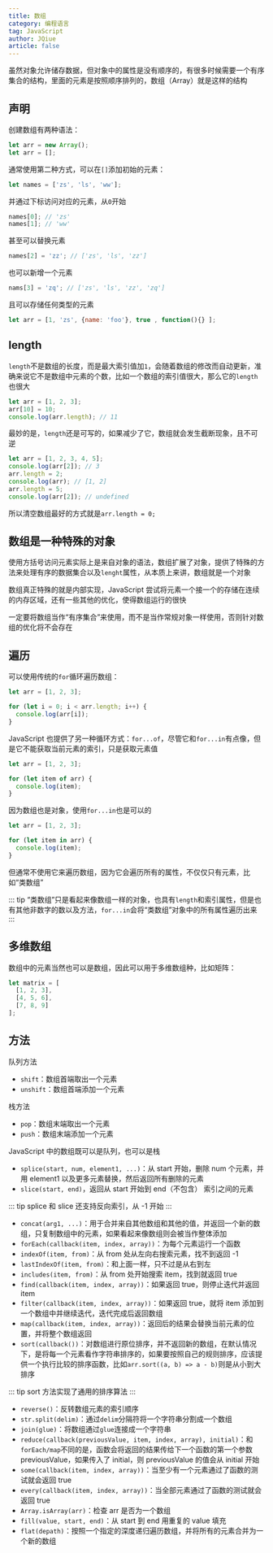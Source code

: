 ```yaml
---
title: 数组
category: 编程语言
tag: JavaScript
author: JQiue
article: false
---
```



虽然对象允许储存数据，但对象中的属性是没有顺序的，有很多时候需要一个有序集合的结构，里面的元素是按照顺序排列的，数组（Array）就是这样的结构

## 声明

创建数组有两种语法：

```js
let arr = new Array();
let arr = [];
```

通常使用第二种方式，可以在`[]`添加初始的元素：

```js
let names = ['zs', 'ls', 'ww'];
```

并通过下标访问对应的元素，从`0`开始

```js
names[0]; // 'zs'
names[1]; // 'ww'
```

甚至可以替换元素

```js
names[2] = 'zz'; // ['zs', 'ls', 'zz']
```

也可以新增一个元素

```js
nams[3] = 'zq'; // ['zs', 'ls', 'zz', 'zq']
```

且可以存储任何类型的元素

```js
let arr = [1, 'zs', {name: 'foo'}, true , function(){} ];
```

## length

`length`不是数组的长度，而是最大索引值加`1`，会随着数组的修改而自动更新，准确来说它不是数组中元素的个数，比如一个数组的索引值很大，那么它的`length`也很大

```js
let arr = [1, 2, 3];
arr[10] = 10;
console.log(arr.length); // 11
```

最妙的是，`length`还是可写的，如果减少了它，数组就会发生截断现象，且不可逆

```js
let arr = [1, 2, 3, 4, 5];
console.log(arr[2]); // 3 
arr.length = 2;
console.log(arr); // [1, 2]
arr.length = 5;
console.log(arr[2]); // undefined 
```

所以清空数组最好的方式就是`arr.length = 0;`

## 数组是一种特殊的对象

使用方括号访问元素实际上是来自对象的语法，数组扩展了对象，提供了特殊的方法来处理有序的数据集合以及`lenght`属性，从本质上来讲，数组就是一个对象

数组真正特殊的就是内部实现，JavaScript 尝试将元素一个接一个的存储在连续的内存区域，还有一些其他的优化，使得数组运行的很快

一定要将数组当作“有序集合”来使用，而不是当作常规对象一样使用，否则针对数组的优化将不会存在

## 遍历

可以使用传统的`for`循环遍历数组：

```js
let arr = [1, 2, 3];

for (let i = 0; i < arr.length; i++) {
  console.log(arr[i]);
}
```

JavaScript 也提供了另一种循环方式：`for...of`，尽管它和`for...in`有点像，但是它不能获取当前元素的索引，只是获取元素值

```js
let arr = [1, 2, 3];

for (let item of arr) {
  console.log(item);
}
```

因为数组也是对象，使用`for...in`也是可以的

```js
let arr = [1, 2, 3];

for (let item in arr) {
  console.log(item);
}
```

但通常不使用它来遍历数组，因为它会遍历所有的属性，不仅仅只有元素，比如“类数组”

::: tip
“类数组”只是看起来像数组一样的对象，也具有`length`和索引属性，但是也有其他非数字的数以及方法，`for...in`会将“类数组”对象中的所有属性遍历出来
:::

## 多维数组

数组中的元素当然也可以是数组，因此可以用于多维数组种，比如矩阵：

```js
let matrix = [
  [1, 2, 3],
  [4, 5, 6],
  [7, 8, 9]
];
```

## 方法

队列方法

+ `shift`：数组首端取出一个元素
+ `unshift`：数组首端添加一个元素

栈方法

+ `pop`：数组末端取出一个元素
+ `push`：数组末端添加一个元素

JavaScript 中的数组既可以是队列，也可以是栈

+ `splice(start, num, element1, ...)`：从 start 开始，删除 num 个元素，并用 element1 以及更多元素替换，然后返回所有删除的元素
+ `slice(start, end)`，返回从 start 开始到 end（不包含） 索引之间的元素

::: tip
splice 和 slice 还支持反向索引，从 -1 开始
:::

+ `concat(arg1, ...)`：用于合并来自其他数组和其他的值，并返回一个新的数组，只复制数组中的元素，如果看起来像数组则会被当作整体添加
+ `forEach(callback(item, index, array))`：为每个元素运行一个函数
+ `indexOf(item, from)`：从 from 处从左向右搜索元素，找不到返回 -1
+ `lastIndexOf(item, from)`：和上面一样，只不过是从右到左
+ `includes(item, from)`：从 from 处开始搜索 item，找到就返回 true
+ `find(callback(item, index, array))`：如果返回 true，则停止迭代并返回 item
+ `filter(callback(item, index, array))`：如果返回 true，就将 item 添加到一个数组中并继续迭代，迭代完成后返回数组
+ `map(callback(item, index, array))`：返回后的结果会替换当前元素的位置，并将整个数组返回
+ `sort(callback())`：对数组进行原位排序，并不返回新的数组，在默认情况下，是将每一个元素看作字符串排序的，如果要按照自己的规则排序，应该提供一个执行比较的排序函数，比如`arr.sort((a, b) => a - b)`则是从小到大排序

::: tip
sort 方法实现了通用的排序算法
:::

+ `reverse()`：反转数组元素的索引顺序
+ `str.split(delim)`：通过`delim`分隔符将一个字符串分割成一个数组
+ `join(glue)`：将数组通过`glue`连接成一个字符串
+ `reduce(callback(previousValue, item, index, array), initial)`：和`forEach/map`不同的是，函数会将返回的结果传给下一个函数的第一个参数 previousValue，如果传入了 initial，则 previousValue 的值会从 initial 开始
+ `some(callback(item, index, array))`：当至少有一个元素通过了函数的测试就会返回 true
+ `every(callback(item, index, array))`：当全部元素通过了函数的测试就会返回 true
+ `Array.isArray(arr)`：检查 arr 是否为一个数组
+ `fill(value, start, end)`：从 start 到 end 用重复的 value 填充
+ `flat(depath)`：按照一个指定的深度递归遍历数组，并将所有的元素合并为一个新的数组
